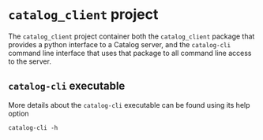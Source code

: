 # `catalog_client` project #

The `catalog_client` project container both the `catalog_client` package that
provides a python interface to a Catalog server, and the `catalog-cli` command line
interface that uses that package to all command line access to the server.


## `catalog-cli` executable ##

More details about the `catalog-cli` executable can be found using its help option

    catalog-cli -h
